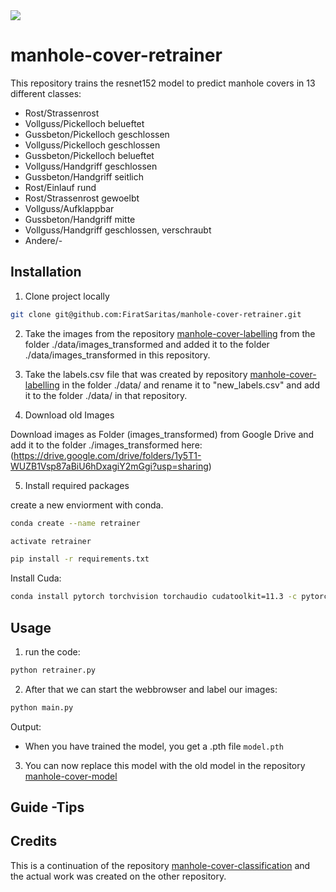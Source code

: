 <img src="https://img.shields.io/badge/status-online-green" />

# manhole-cover-retrainer

This repository trains the resnet152 model to predict manhole covers in 13 different classes:

  - Rost/Strassenrost
  - Vollguss/Pickelloch belueftet
  - Gussbeton/Pickelloch geschlossen
  - Vollguss/Pickelloch geschlossen
  - Gussbeton/Pickelloch belueftet
  - Vollguss/Handgriff geschlossen
  - Gussbeton/Handgriff seitlich
  - Rost/Einlauf rund
  - Rost/Strassenrost gewoelbt
  - Vollguss/Aufklappbar
  - Gussbeton/Handgriff mitte
  - Vollguss/Handgriff geschlossen, verschraubt
  - Andere/-
  

## Installation

1. Clone project locally 

```bash
git clone git@github.com:FiratSaritas/manhole-cover-retrainer.git
```

2. Take the images from the repository [manhole-cover-labelling](https://github.com/FiratSaritas/manhole-cover-labelling) from the folder ./data/images_transformed and added it to the folder ./data/images_transformed in this repository.

3. Take the labels.csv file that was created by repository [manhole-cover-labelling](https://github.com/FiratSaritas/manhole-cover-labelling) in the folder ./data/ and rename it to "new_labels.csv" and add it to the folder ./data/ in that repository.

4. Download old Images

Download images as Folder (images_transformed) from Google Drive and add it to the folder ./images_transformed here: (https://drive.google.com/drive/folders/1y5T1-WUZB1Vsp87aBiU6hDxagiY2mGgi?usp=sharing)

5. Install required packages

create a new enviorment with conda.

```bash
conda create --name retrainer
```

```bash
activate retrainer
```

```bash
pip install -r requirements.txt
```

Install Cuda:

```bash
conda install pytorch torchvision torchaudio cudatoolkit=11.3 -c pytorch
```


## Usage

1. run the code:
```bash
python retrainer.py
```

2. After that we can start the webbrowser and label our images:
```bash
python main.py
```

Output:
  - When you have trained the model, you get a .pth file `model.pth`

3. You can now replace this model with the old model in the repository [manhole-cover-model](https://github.com/FiratSaritas/manhole-cover-model)

## Guide -Tips


## Credits

This is a continuation of the repository [manhole-cover-classification](https://github.com/FiratSaritas/manhole-cover-classification) and the actual work was created on the other repository.
